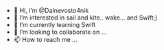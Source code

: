 - 👋 Hi, I’m @Dalnevosto4nik
- 👀 I’m interested in sail and kite..  wake... and Swift;)
- 🌱 I’m currently learning Swift
- 💞️ I’m looking to collaborate on ...
- 📫 How to reach me ...

<!---
Dalnevosto4nik/Dalnevosto4nik is a ✨ special ✨ repository because its `README.md` (this file) appears on your GitHub profile.
You can click the Preview link to take a look at your changes.
--->
